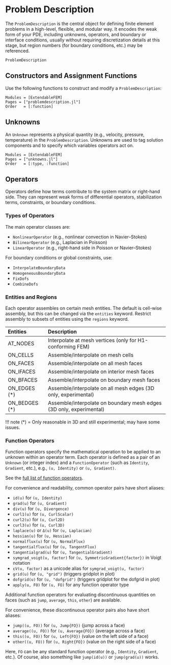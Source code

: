 # Problem Description

The `ProblemDescription` is the central object for defining finite element problems in a high-level, flexible, and modular way. It encodes the weak form of your PDE, including unknowns, operators, and boundary or interface conditions, usually without requiring discretization details at this stage, but region numbers (for boundary conditions, etc.) may be referenced.


```@docs
ProblemDescription
```

## Constructors and Assignment Functions

Use the following functions to construct and modify a `ProblemDescription`:

```@autodocs
Modules = [ExtendableFEM]
Pages = ["problemdescription.jl"]
Order   = [:function]
```

## Unknowns

An `Unknown` represents a physical quantity (e.g., velocity, pressure, temperature) in the `ProblemDescription`. Unknowns are used to tag solution components and to specify which variables operators act on.

```@autodocs
Modules = [ExtendableFEM]
Pages = ["unknowns.jl"]
Order   = [:type, :function]
```

## Operators

Operators define how terms contribute to the system matrix or right-hand side. They can represent weak forms of differential operators, stabilization terms, constraints, or boundary conditions.

### Types of Operators

The main operator classes are:
- `NonlinearOperator` (e.g., nonlinear convection in Navier–Stokes)
- `BilinearOperator` (e.g., Laplacian in Poisson)
- `LinearOperator` (e.g., right-hand side in Poisson or Navier–Stokes)

For boundary conditions or global constraints, use:
- `InterpolateBoundaryData`
- `HomogeneousBoundaryData`
- `FixDofs`
- `CombineDofs`

### Entities and Regions

Each operator assembles on certain mesh entities. The default is cell-wise assembly, but this can be changed via the `entities` keyword. Restrict assembly to subsets of entities using the `regions` keyword.

| Entities         | Description                                                      |
| :--------------- | :--------------------------------------------------------------- |
| AT_NODES         | Interpolate at mesh vertices (only for H1-conforming FEM)        |
| ON_CELLS         | Assemble/interpolate on mesh cells                               |
| ON_FACES         | Assemble/interpolate on all mesh faces                           |
| ON_IFACES        | Assemble/interpolate on interior mesh faces                      |
| ON_BFACES        | Assemble/interpolate on boundary mesh faces                      |
| ON_EDGES (*)     | Assemble/interpolate on all mesh edges (3D only, experimental)   |
| ON_BEDGES (*)    | Assemble/interpolate on boundary mesh edges (3D only, experimental) |

!!! note
    (*) = Only reasonable in 3D and still experimental; may have some issues.

### Function Operators

Function operators specify the mathematical operation to be applied to an unknown within an operator term. Each operator is defined as a pair of an `Unknown` (or integer index) and a `FunctionOperator` (such as `Identity`, `Gradient`, etc.), e.g., `(u, Identity)` or `(u, Gradient)`.

See the [full list of function operators](https://wias-pdelib.github.io/ExtendableFEMBase.jl/dev/functionoperators/).

For convenience and readability, common operator pairs have short aliases:
- `id(u)` for `(u, Identity)`
- `grad(u)` for `(u, Gradient)`
- `div(u)` for `(u, Divergence)`
- `curl1(u)` for `(u, CurlScalar)`
- `curl2(u)` for `(u, Curl2D)`
- `curl3(u)` for `(u, Curl3D)`
- `laplace(u)` or `Δ(u)` for `(u, Laplacian)`
- `hessian(u)` for `(u, Hessian)`
- `normalflux(u)` for `(u, NormalFlux)`
- `tangentialflux(u)` for `(u, TangentFlux)`
- `tangentialgrad(u)` for `(u, TangentialGradient)`
- `symgrad_voigt(u, factor)` for `(u, SymmetricGradient{factor})` in Voigt notation
- `εV(u, factor)` as a unicode alias for `symgrad_voigt(u, factor)`
- `grid(u)` for `(u, "grid")` (triggers gridplot in plot)
- `dofgrid(u)` for `(u, "dofgrid")` (triggers gridplot for the dofgrid in plot)
- `apply(u, FO)` for `(u, FO)` for any function operator type

Additional function operators for evaluating discontinuous quantities on faces (such as `jump`, `average`, `this`, `other`) are available.

For convenience, these discontinuous operator pairs also have short aliases:
- `jump((u, FO))` for `(u, Jump{FO})` (jump across a face)
- `average((u, FO))` for `(u, Average{FO})` (average across a face)
- `this((u, FO))` for `(u, Left{FO})` (value on the left side of a face)
- `other((u, FO))` for `(u, Right{FO})` (value on the right side of a face)

Here, `FO` can be any standard function operator (e.g., `Identity`, `Gradient`, etc.).
Of course, also something like `jump(id(u))` or `jump(grad(u))` works.
